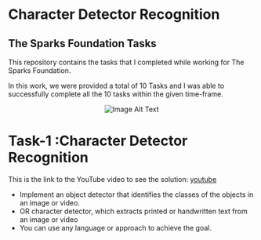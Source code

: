 <h1>Character Detector Recognition</h1>
<h2>The Sparks Foundation Tasks</h2>
<p>This repository contains the tasks that I completed while working for The Sparks Foundation.</p>
<p>In this work, we were provided a total of 10 Tasks and I was able to successfully complete all the 10 tasks within the given time-frame.</p>

<p align="center">
  <img src="https://github.com/yasminebs99/Prediction-using-Supervised-ML/assets/160682389/9eede37a-458b-4610-85db-70589bd249ed" alt="Image Alt Text">
</p>

<h1>Task-1 :Character Detector Recognition</h1>
<p>This is the link to the YouTube video to see the solution: <a href="https://youtu.be/3on7SX-9014">youtube</a></p>
<ul>
  <li>Implement an object detector that identifies the classes of the objects in an image or video.</li>
  <li>OR character detector, which extracts printed or handwritten text from an image or video</li>
  <li>You can use any language or approach to achieve the goal.</li>
</ul>


